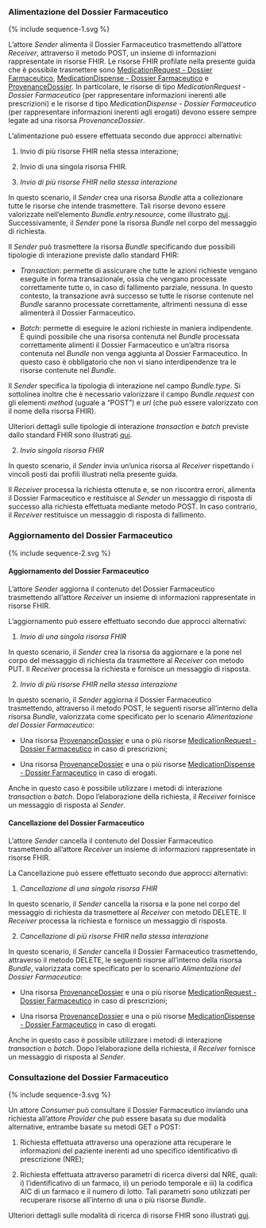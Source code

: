 ### Alimentazione del Dossier Farmaceutico

{% include sequence-1.svg %}

L’attore *Sender* alimenta il Dossier Farmaceutico trasmettendo
all’attore *Receiver*, attraverso il metodo POST, un insieme di
informazioni rappresentate in risorse FHIR. Le risorse FHIR profilate
nella presente guida che è possibile trasmettere sono [MedicationRequest - Dossier Farmaceutico](https://build.fhir.org/ig/hl7-it/dossier-pharma/StructureDefinition-MedicationRequest-it-dossierPharma.html),
[MedicationDispense - Dossier Farmaceutico](https://build.fhir.org/ig/hl7-it/dossier-pharma/StructureDefinition-MedicationDispense-it-dossierPharma.html)
e [ProvenanceDossier](https://build.fhir.org/ig/hl7-it/dossier-pharma/StructureDefinition-ProvenanceDossier.html).
In particolare, le risorse di tipo *MedicationRequest - Dossier
Farmaceutico* (per rappresentare informazioni inerenti alle
prescrizioni) e le risorse d tipo *MedicationDispense - Dossier
Farmaceutico* (per rappresentare informazioni inerenti agli erogati)
devono essere sempre legate ad una risorsa *ProvenanceDossier*.

L’alimentazione può essere effettuata secondo due approcci alternativi:
1. Invio di più risorse FHIR nella stessa interazione;
2. Invio di una singola risorsa FHIR.

1.  *Invio di più risorse FHIR nella stessa interazione*

In questo scenario, il *Sender* crea una risorsa *Bundle* atta a
collezionare tutte le risorse che intende trasmettere. Tali risorse
devono essere valorizzate nell’elemento *Bundle.entry.resource*, come
illustrato [qui](https://www.hl7.org/fhir/bundle.html). Successivamente,
il *Sender* pone la risorsa *Bundle* nel corpo del messaggio di
richiesta.

Il *Sender* può trasmettere la risorsa *Bundle* specificando due
possibili tipologie di interazione previste dallo standard FHIR:

  - *Transaction*: permette di assicurare che tutte le azioni richieste
    vengano eseguite in forma transazionale, ossia che vengano
    processate correttamente tutte o, in caso di fallimento parziale,
    nessuna. In questo contesto, la transazione avrà successo se tutte
    le risorse contenute nel *Bundle* saranno processate correttamente,
    altrimenti nessuna di esse alimenterà il Dossier Farmaceutico.

  - *Batch*: permette di eseguire le azioni richieste in maniera
    indipendente. È quindi possibile che una risorsa contenuta nel
    *Bundle* processata correttamente alimenti il Dossier Farmaceutico e
    un’altra risorsa contenuta nel *Bundle* non venga aggiunta al
    Dossier Farmaceutico. In questo caso è obbligatorio che non vi siano
    interdipendenze tra le risorse contenute nel *Bundle*.

Il *Sender* specifica la tipologia di interazione nel campo
*Bundle.type*. Si sottolinea inoltre che è necessario valorizzare il
campo *Bundle.request* con gli elementi *method* (uguale a “POST”) e
*url* (che può essere valorizzato con il nome della risorsa FHIR).

Ulteriori dettagli sulle tipologie di interazione *transaction* e
*batch* previste dallo standard FHIR sono illustrati
[qui](https://www.hl7.org/fhir/http.html#transaction).

2. *Invio singola risorsa FHIR*

In questo scenario, il *Sender* invia un’unica risorsa al *Receiver*
rispettando i vincoli posti dai profili illustrati nella presente guida.

Il *Receiver* processa la richiesta ottenuta e, se non riscontra errori,
alimenta il Dossier Farmaceutico e restituisce al *Sender* un messaggio
di risposta di successo alla richiesta effettuata mediante metodo POST.
In caso contrario, il *Receiver* restituisce un messaggio di risposta di
fallimento.

### Aggiornamento del Dossier Farmaceutico

{% include sequence-2.svg %}


####  Aggiornamento del Dossier Farmaceutico

L’attore *Sender* aggiorna il contenuto del Dossier Farmaceutico
trasmettendo all’attore *Receiver* un insieme di informazioni
rappresentate in risorse FHIR.

L’aggiornamento può essere effettuato secondo due approcci alternativi:

1.  *Invio di una singola risorsa FHIR*

In questo scenario, il *Sender* crea la risorsa da aggiornare e la pone
nel corpo del messaggio di richiesta da trasmettere al *Receiver* con
metodo PUT. Il *Receiver* processa la richiesta e fornisce un messaggio
di risposta.

2.  *Invio di più risorse FHIR nella stessa interazione*

In questo scenario, il *Sender* aggiorna il Dossier Farmaceutico
trasmettendo, attraverso il metodo POST, le seguenti risorse all’interno
della risorsa *Bundle*, valorizzata come specificato per lo scenario
*Alimentazione del Dossier Farmaceutico*:

  - Una risorsa
    [ProvenanceDossier](https://build.fhir.org/ig/hl7-it/dossier-pharma/StructureDefinition-Provenance-it-dossierPharma.html)
    e una o più risorse [MedicationRequest - Dossier
    Farmaceutico](https://build.fhir.org/ig/hl7-it/dossier-pharma/StructureDefinition-MedicationRequest-it-dossierPharma.html)
    in caso di prescrizioni;

  - Una risorsa
    [ProvenanceDossier](https://build.fhir.org/ig/hl7-it/dossier-pharma/StructureDefinition-Provenance-it-dossierPharma.html)
    e una o più risorse [MedicationDispense - Dossier
    Farmaceutico](https://build.fhir.org/ig/hl7-it/dossier-pharma/StructureDefinition-MedicationDispense-it-dossierPharma.html)
    in caso di erogati.

Anche in questo caso è possibile utilizzare i metodi di interazione
*transaction* o *batch*. Dopo l’elaborazione della richiesta, il
*Receiver* fornisce un messaggio di risposta al *Sender*.

####  Cancellazione del Dossier Farmaceutico

L’attore *Sender* cancella il contenuto del Dossier Farmaceutico
trasmettendo all’attore *Receiver* un insieme di informazioni
rappresentate in risorse FHIR.

La Cancellazione può essere effettuato secondo due approcci alternativi:

1.  *Cancellazione di una singola risorsa FHIR*

In questo scenario, il *Sender* cancella la risorsa e la pone
nel corpo del messaggio di richiesta da trasmettere al *Receiver* con
metodo DELETE. Il *Receiver* processa la richiesta e fornisce un messaggio
di risposta.

2.  *Cancellazione di più risorse FHIR nella stessa interazione*

In questo scenario, il *Sender* cancella il Dossier Farmaceutico
trasmettendo, attraverso il metodo DELETE, le seguenti risorse all’interno
della risorsa *Bundle*, valorizzata come specificato per lo scenario
*Alimentazione del Dossier Farmaceutico*:

  - Una risorsa
    [ProvenanceDossier](https://build.fhir.org/ig/hl7-it/dossier-pharma/StructureDefinition-Provenance-it-dossierPharma.html)
    e una o più risorse [MedicationRequest - Dossier
    Farmaceutico](https://build.fhir.org/ig/hl7-it/dossier-pharma/StructureDefinition-MedicationRequest-it-dossierPharma.html)
    in caso di prescrizioni;

  - Una risorsa
    [ProvenanceDossier](https://build.fhir.org/ig/hl7-it/dossier-pharma/StructureDefinition-Provenance-it-dossierPharma.html)
    e una o più risorse [MedicationDispense - Dossier
    Farmaceutico](https://build.fhir.org/ig/hl7-it/dossier-pharma/StructureDefinition-MedicationDispense-it-dossierPharma.html)
    in caso di erogati.

Anche in questo caso è possibile utilizzare i metodi di interazione
*transaction* o *batch*. Dopo l’elaborazione della richiesta, il
*Receiver* fornisce un messaggio di risposta al *Sender*.

### Consultazione del Dossier Farmaceutico

{% include sequence-3.svg %}

Un attore *Consumer* può consultare il Dossier Farmaceutico inviando una
richiesta all’attore *Provider* che può essere basata su due modalità
alternative, entrambe basate su metodi GET o POST:

1.  Richiesta effettuata attraverso una operazione atta recuperare le
    informazioni del paziente inerenti ad uno specifico identificativo
    di prescrizione (NRE);

2.  Richiesta effettuata attraverso parametri di ricerca diversi dal
    NRE, quali: i) l’identificativo di un farmaco, ii) un periodo
    temporale e iii) la codifica AIC di un farmaco e il numero di lotto.
    Tali parametri sono utilizzati per recuperare risorse all’interno di
    una o più risorse *Bundle*.

Ulteriori dettagli sulle modalità di ricerca di risorse FHIR sono
illustrati [qui](https://www.hl7.org/fhir/search.html).
